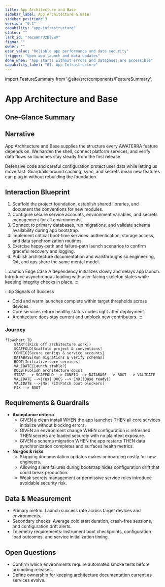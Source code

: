 ```yaml
---
title: App Architecture and Base
sidebar_label: App Architecture & Base
sidebar_position: 3
version: "0.1"
capability: "app-infrastructure"
status: ""
lark_id: "recuWnrUzBlEwV"
figma: ""
owner: ""
user_value: "Reliable app performance and data security"
trigger: "Upon app launch and data updates"
done_when: "App starts without errors and databases are accessible"
capability_label: "01. App Infrastructure"
---
```


import FeatureSummary from '@site/src/components/FeatureSummary';

# App Architecture and Base

## One-Glance Summary

<FeatureSummary />

## Narrative
App Architecture and Base supplies the structure every AWATERRA feature depends on. We harden the shell, connect platform services, and verify data flows so launches stay steady from the first release.

Defensive code and careful configuration protect user data while letting us move fast. Guardrails around caching, sync, and secrets mean new features can plug in without rebuilding the foundation.

## Interaction Blueprint
1. Scaffold the project foundation, establish shared libraries, and document the conventions for new modules.
2. Configure secure service accounts, environment variables, and secrets management for all environments.
3. Connect to primary databases, run migrations, and validate schema availability during app bootstrap.
4. Implement critical boot-time services: authentication, storage access, and data synchronization routines.
5. Exercise happy-path and failure-path launch scenarios to confirm graceful recovery and logging.
6. Publish architecture documentation and walkthroughs so engineering, QA, and ops share the same mental model.

:::caution Edge Case
A dependency initializes slowly and delays app launch. Introduce asynchronous loading with user-facing skeleton states while keeping integrity checks in place.
:::

:::tip Signals of Success
- Cold and warm launches complete within target thresholds across devices.
- Core services return healthy status codes right after deployment.
- Architecture docs stay current and unblock new contributors.
:::

### Journey

```mermaid
flowchart TD
    START([Kick off architecture work])
    SCAFFOLD[Scaffold project & conventions]
    CONFIG[Secure configs & service accounts]
    DATABASE[Run migrations & verify schemas]
    BOOT[Initialize core services]
    VALIDATE{Launch stable?}
    DOCS[Publish architecture docs]
    START --> SCAFFOLD --> CONFIG --> DATABASE --> BOOT --> VALIDATE
    VALIDATE -->|Yes| DOCS --> END((Base ready))
    VALIDATE -->|No| FIX[Patch boot blockers]
    FIX --> BOOT
```

## Requirements & Guardrails
- **Acceptance criteria**
  - GIVEN a clean install WHEN the app launches THEN all core services initialize without blocking errors.
  - GIVEN an environment change WHEN configuration is refreshed THEN secrets are loaded securely with no plaintext exposure.
  - GIVEN a schema migration WHEN the app restarts THEN data synchronization completes and surfaces health metrics.
- **No-gos & risks**
  - Skipping documentation updates makes onboarding costly for new engineers.
  - Allowing silent failures during bootstrap hides configuration drift that could break production.
  - Weak secrets management or permissive service roles introduce avoidable security risk.

## Data & Measurement
- Primary metric: Launch success rate across target devices and environments.
- Secondary checks: Average cold start duration, crash-free sessions, and configuration drift alerts.
- Telemetry requirements: Instrument boot checkpoints, configuration load outcomes, and service initialization timing.

## Open Questions
- Confirm which environments require automated smoke tests before promoting releases.
- Define ownership for keeping architecture documentation current as services evolve.
